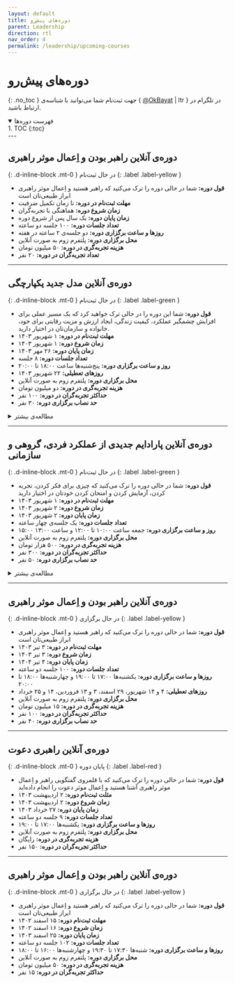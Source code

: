 ```yaml
---
layout: default
title: دوره‌های پیش‌رو
parent: Leadership
direction: rtl
nav_order: 4
permalink: /leadership/upcoming-courses
---
```


# دوره‌های پیش‌رو
{: .no_toc }
جهت ثبت‌نام شما می‌توانید با شناسه‌ی { [@OkBayat](https://t.me/OKBayat) | ltr } در تلگرام در ارتباط باشید.

<details open markdown="block">
  <summary>فهرست دوره‌ها</summary>
  1. TOC
  {:toc}
</details>
---


## دوره‌ی آنلاین راهبر بودن و اِعمال موثر راهبری
{: .d-inline-block .mt-0 }
در حال ثبت‌نام
{: .label .label-yellow }

- **قول دوره:** شما در حالی دوره را ترک می‌کنید که راهبر هستید و اِعمال موثر راهبری ابراز طبیعی‌تان است
- **مهلت ثبت‌نام در دوره:** تا زمان تکمیل ضرفیت
- **زمان شروع دوره:** هماهنگی با تجربه‌گران
- **زمان پایان دوره:** یک سال پس از شروع دوره
- **تعداد جلسات دوره:** ۱۰۰ جلسه دو ساعته
- **روزها و ساعت برگزاری دوره:** دو جلسه‌ی ۲ ساعته در هفته
- **محل برگزاری دوره:** پلتفرم زوم به صورت آنلاین
- **هزینه تجربه‌گری در دوره:** ۵۰ میلیون تومان
- **تعداد تجربه‌گران در دوره:** ۲۰ نفر

---

## دوره‌ی آنلاین مدل جدید یکپارچگی
{: .d-inline-block .mt-0 }
در حال ثبت‌نام
{: .label .label-green }

- **قول دوره:** شما این دوره را در حالی ترک خواهید کرد که یک مسیر عملی برای افزایش چشمگیر عملکرد، کیفیت زندگی، ایجاد ارزش و مزیت رقابتی برای خود، خانواده و سازمان‌تان در اختیار دارید. 
- **مهلت ثبت‌نام در دوره:** ۱ شهریور ۱۴۰۳
- **زمان شروع دوره:** ۱ شهریور ۱۴۰۳
- **زمان پایان دوره:** ۲۶ مهر ۱۴۰۳
- **تعداد جلسات دوره:** ۸ جلسه
- **روز و ساعت برگزاری دوره:** پنج‌شنبه‌ها ساعت ۱۸:۰۰ تا ۲۰:۰۰
- **روز‌های تعطیلی:** ۲۲ شهریور ۱۴۰۳
- **محل برگزاری دوره:** پلتفرم زوم به صورت آنلاین
- **هزینه تجربه‌گری در دوره:** دو میلیون تومان
- **حداکثر تجربه‌گران در دوره:** ۱۰۰ نفر
- **حد نصاب برگزاری دوره:** ۳۰ نفر

<details markdown="block">
  <summary>مطالعه‌ی بیشتر</summary>

در این دوره آموزشی منحصر به فرد، شرکت‌کنندگان با مدل جدیدی از یکپارچگی آشنا می‌شوند که توانمندی‌های قابل توجهی را برای افزایش عملکرد فردی، گروهی و سازمانی فراهم می‌کند. این مدل، رابطه علّی بین یکپارچگی و عملکرد را روشن می‌سازد و دسترسی به این رابطه را برای افزایش کیفیت زندگی و ایجاد ارزش ارائه می‌دهد.

**اهداف دوره:**

1. افزایش عملکرد: شرکت‌کنندگان خواهند آموخت که چگونه با استفاده از مدل یکپارچگی، عملکرد خود و سازمانشان را به طور قابل توجهی بهبود بخشند.
2. بهبود کیفیت زندگی: این دوره راهکارهایی عملی برای افزایش کیفیت زندگی، شادی و رفاه شخصی ارائه می‌دهد.
3. ایجاد ارزش: یادگیری ایجاد ارزش در سازمان‌ها از طریق یکپارچگی و عملکرد بهینه.
4. تقویت روابط اجتماعی: توانمندسازی افراد برای ایجاد و حفظ روابط اجتماعی سالم و قابل اعتماد.

**محتوای دوره:**

1. مبانی یکپارچگی:
   - تعریف و تبیین یکپارچگی
   - بررسی رابطه بین یکپارچگی و عملکرد
   - تاثیر یکپارچگی بر کیفیت زندگی

2. یکپارچگی فردی:
   - نقش کلمات و تعهدات فردی
   - چگونگی حفظ یکپارچگی در مواجهه با چالش‌ها
   - تاثیر یکپارچگی بر اعتماد به نفس و خودباوری

3. یکپارچگی گروهی و سازمانی:
   - تعریف یکپارچگی در گروه‌ها و سازمان‌ها
   - نقش ارتباطات در حفظ یکپارچگی سازمانی
   - چگونگی ایجاد یک محیط کاری یکپارچه و هماهنگ

4. مدیریت اصول اخلاقی و قانونی:
   - بررسی اصول اخلاقی و قانونی در محیط کار
   - راهکارهای حفظ یکپارچگی در مواجهه با اصول‌ اخلاقی
   - نمونه‌هایی از مدیریت اصول اخلاقی با حفظ یکپارچگی

**روش‌های آموزشی:**

- جلسات آموزشی تئوری
- کارگاه‌های عملی
- بحث و تبادل نظر گروهی
- مطالعات موردی و مثال‌های واقعی

**مزایای تجربه‌گری در دوره:**

- دستیابی به ابزارها و تکنیک‌های عملی برای افزایش عملکرد
- بهبود قابل توجه در کیفیت زندگی و رضایت شغلی
- توانایی ایجاد و حفظ روابط قابل اعتماد در محیط کار و زندگی شخصی
- افزایش اعتماد به نفس و خودباوری از طریق حفظ یکپارچگی


با شرکت در این دوره، شما با یک مدل جدید و عملی آشنا خواهید شد که مسیرهای عملیاتی برای افزایش عملکرد، کیفیت زندگی، و ایجاد ارزش را برای شما، خانواده‌تان و سازمانتان فراهم می‌کند.

</details>


---

## دوره‌ی آنلاین پارادایم جدیدی از عملکرد فردی، گروهی و سازمانی
{: .d-inline-block .mt-0 }
در حال ثبت‌نام
{: .label .label-green }

- **قول دوره:** شما در حالی دوره را ترک می‌کنید که چیزی برای فکر کردن، تجربه‌ کردن، آزمایش کردن و امتحان کردن خودتان در اختیار دارید
- **مهلت ثبت‌نام در دوره:** ۱ شهریور ۱۴۰۳
- **زمان شروع دوره:** ۲ شهریور ۱۴۰۳
- **زمان پایان دوره:** ۲ شهریور ۱۴۰۳
- **تعداد جلسات دوره:** یک جلسه‌ی چهار ساعته
- **روز و ساعت برگزاری دوره:** جمعه ساعت ۱۰:۰۰ تا ۱۲:۰۰ و ساعت ۱۳:۰۰ ۱۵:۰۰
- **محل برگزاری دوره:** پلتفرم زوم به صورت آنلاین
- **هزینه تجربه‌گری در دوره:** ۵۰۰ هزار تومان
- **حداکثر تجربه‌گران در دوره:** ۳۰۰ نفر
- **حد نصاب برگزاری دوره:** ۵۰ نفر

<details markdown="block">
  <summary>مطالعه‌ی بیشتر</summary>

آیا تا به حال از خود پرسیده‌اید چرا برخی افراد و سازمان‌ها عملکرد بسیار بهتری نسبت به دیگران دارند؟ آیا به دنبال روشی عملی و علمی برای بهبود عملکرد شخصی یا تیمی خود هستید؟ این دوره آموزشی منحصر به فرد به شما کمک خواهد کرد تا به این سوالات پاسخ دهید و ابزارهایی کارآمد برای بهبود عملکردتان به دست آورید.

### در این دوره چه خواهید آموخت؟
{: .no_toc }

#### مدل جدید عملکرد
{: .no_toc }
- آشنایی با مدل جدید ورنر ارهارد که دسترسی عملی به منبع عملکرد را فراهم می‌کند.
- درک عمیق از چگونگی تأثیرگذاری عوامل داخلی و خارجی بر عملکرد شما.

#### دسترسی عملی به منبع عملکرد
{: .no_toc }
- یادگیری تکنیک‌هایی برای دسترسی به منبع اصلی عملکرد و بهبود آن.
- استفاده از زبان و تفکر استراتژیک برای تغییر نحوه درک و تفسیر خود از مسائل و چالش‌ها.

#### توسعه مهارت‌های راهبری
{: .no_toc }
- بهبود مهارت‌های راهبری و مدیریت برای ارتقاء عملکرد تیمی.
- استفاده از اصول و مفاهیم ارائه شده برای افزایش تأثیرگذاری و کارایی در محیط کار و زندگی شخصی.

#### با شرکت در این دوره به چه چیزی خواهید رسید؟
{: .no_toc }
- با ابزارهای عملی و کاربردی برای بهبود عملکرد شخصی و تیمی آشنا خواهید شد.
- خواهید توانست عملکرد خود و دیگران را به شیوه‌ای علمی و مؤثر تحلیل و بهبود دهید.
- با استفاده از مدل جدید، کارایی و بهره‌وری خود و تیم خود را به طرز چشمگیری افزایش خواهید داد.
- مهارت‌های راهبری خود را به سطح بالاتری ارتقاء خواهید داد و توانایی مدیریت و هدایت تیم‌های کاری خود را بهبود خواهید بخشید.

این دوره مناسب برای تمام افرادی است که به دنبال رشد و توسعه فردی و حرفه‌ای خود هستند و می‌خواهند ابزارها و تکنیک‌های علمی و عملی برای بهبود عملکرد خود به دست آورند.

ثبت‌نام کنید و اولین قدم را برای دستیابی به عملکرد برتر بردارید!

</details>


---

## دوره‌ی آنلاین راهبر بودن و اِعمال موثر راهبری
{: .d-inline-block .mt-0 }
در حال برگزاری
{: .label .label-yellow }

- **قول دوره:** شما در حالی دوره را ترک می‌کنید که راهبر هستید و اِعمال موثر راهبری ابراز طبیعی‌تان است
- **مهلت ثبت‌نام در دوره:** ۳ تیر ۱۴۰۳
- **زمان شروع دوره:** ۳ تیر ۱۴۰۳
- **زمان پایان دوره:** ۴ تیر ۱۴۰۴
- **تعداد جلسات دوره:** ۱۰۰ جلسه دو ساعته
- **روزها و ساعت برگزاری دوره:** یکشنبه‌ها ۱۷:۰۰ تا ۱۹:۰۰ و چهار‌شنبه‌ها ۱۸:۰۰ تا ۲۰:۰۰
- **روز‌های تعطیلی:** ۴ و ۱۴ شهریور، ۲۹ اسفند، ۳ و ۱۳ فروردین، ۱۴ و ۲۵ خرداد
- **محل برگزاری دوره:** پلتفرم زوم به صورت آنلاین
- **هزینه تجربه‌گری در دوره:** ۱۵ میلیون تومان
- **حداکثر تجربه‌گران در دوره:** ۱۰۰ نفر
- **حد نصاب برگزاری دوره:** ۴۰ نفر


---

## دوره‌ی آنلاین راهبری دعوت
{: .d-inline-block .mt-0 }
پایان دوره
{: .label .label-red }

- **قول دوره:** شما در حالی دوره را ترک می‌کنید که با قلمروی گفتگویی راهبر و اِعمال موثر راهبری آشنا هستید و اِعمال موثر دعوت را انجام داده‌اید
- **مثلت ثبت‌نام دوره:** ۲ اردیبهشت ۱۴۰۳
- **زمان شروع دوره:** ۲ اردیبهشت ۱۴۰۳
- **زمان پایان دوره:** ۲۷ خرداد ۱۴۰۳
- **تعداد جلسات دوره:** ۹ جلسه دو ساعته
- **روزها و ساعت برگزاری دوره:** یکشنبه‌ها ۱۷:۰۰ تا ۱۹:۰۰
- **محل برگزاری دوره:** پلتفرم زوم به صورت آنلاین
- **هزینه تجربه‌گری در دوره:** رایگان
- **حداکثر تجربه‌گران در دوره:** ۱۵۰ نفر

---

## دوره‌ی آنلاین راهبر بودن و اِعمال موثر راهبری
{: .d-inline-block .mt-0 }
در حال برگزاری
{: .label .label-yellow }

- **قول دوره:** شما در حالی دوره را ترک می‌کنید که راهبر هستید و اِعمال موثر راهبری ابراز طبیعی‌تان است
- **مهلت ثبت‌نام دوره:** ۱۵ اسفند ۱۴۰۲
- **زمان شروع دوره:** ۱۶ اسفند ۱۴۰۲
- **زمان پایان دوره:** ۲۵ اسفند ۱۴۰۳
- **تعداد جلسات دوره:** ۱۰۲ جلسه دو ساعته
- **روزها و ساعت برگزاری دوره:** شنبه‌ها ۱۷:۳۰ تا ۱۹:۳۰ و چهارشنبه‌ها ۱۶:۰۰ تا ۱۸:۰۰
- **محل برگزاری دوره:** پلتفرم زوم به صورت آنلاین
- **هزینه تجربه‌گری در دوره:** ۵۰ میلیون تومان
- **حداکثر تجربه‌گران در دوره:** ۱۵ نفر
